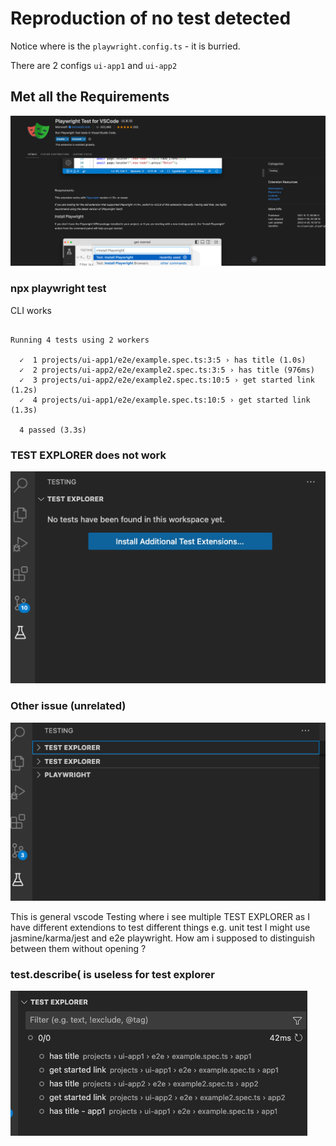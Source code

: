 # Reproduction of no test detected

Notice where is the `playwright.config.ts` - it is burried.

There are 2 configs `ui-app1` and `ui-app2`

## Met all the Requirements
![Ascreenshot showing extension - Requirements](image.png)

### npx playwright test
CLI works
```

Running 4 tests using 2 workers

  ✓  1 projects/ui-app1/e2e/example.spec.ts:3:5 › has title (1.0s)
  ✓  2 projects/ui-app2/e2e/example2.spec.ts:3:5 › has title (976ms)
  ✓  3 projects/ui-app2/e2e/example2.spec.ts:10:5 › get started link (1.2s)
  ✓  4 projects/ui-app1/e2e/example.spec.ts:10:5 › get started link (1.3s)

  4 passed (3.3s)
```

### TEST EXPLORER does not work
![No tests have been found in this worksp[ace yet.]](image-2.png)

### Other issue (unrelated)
![Can we please name the TEST EXPLORER to something specific](image-1.png)

This is general vscode Testing where i see multiple TEST EXPLORER as I have different extendions to test different things e.g. unit test I might use jasmine/karma/jest and e2e playwright. How am i supposed to distinguish between them without opening ?

### test.describe( is useless for test explorer

![how to describe which describe and what test? - I don't see ](image-3.png)